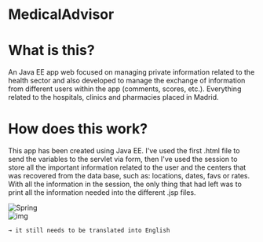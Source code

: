 # MedicalAdvisor

# What is this?
An Java EE app web focused on managing private information related to the health sector and also developed to manage the exchange of information from different users within the app (comments, scores, etc.). Everything related to the hospitals, clinics and pharmacies placed in Madrid.

# How does this work?
This app has been created using Java EE. I've used the first .html file to send the variables to the servlet via form, 
then I've used the session to store all the important information related to the user and the centers that was recovered from the data base, such as: locations, dates, favs or rates. With all the information in the session, the only thing that had left was to print all the information needed into the different .jsp files.

![Spring](https://img.shields.io/badge/spring-%236DB33F.svg?style=flat&logo=spring&logoColor=white)
<br>
![img](https://img.shields.io/badge/version-3.2-blue)

<!-- translate the variables and the comments into English -->
<!-- deploy the web app -->

    → it still needs to be translated into English
